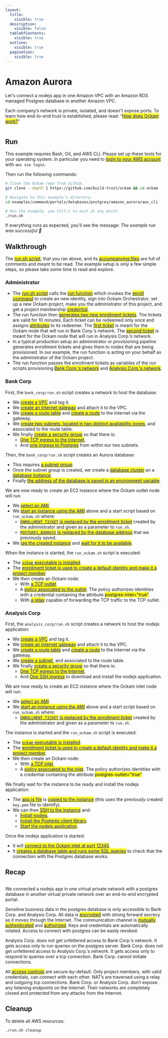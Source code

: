 ```yaml
---
layout:
  title:
    visible: true
  description:
    visible: false
  tableOfContents:
    visible: true
  outline:
    visible: true
  pagination:
    visible: true
---
```


# Amazon Aurora

Let's connect a nodejs app in one Amazon VPC with an Amazon RDS managed Postgres database in another Amazon VPC.&#x20;

Each company’s network is private, isolated, and doesn't expose ports. To learn how end-to-end trust is established, please read: “[<mark style="color:blue;">How does Ockam work?</mark>](../../../how-does-ockam-work.md)”

<figure><img src="../../../.gitbook/assets/Screenshot 2024-02-09 at 8.51.05 AM (1).png" alt=""><figcaption></figcaption></figure>


## Run

This example requires Bash, Git, and AWS CLI. Please set up these tools for your operating system. In particular you need to [<mark style="color:blue;">login to your AWS account</mark>](https://docs.aws.amazon.com/cli/latest/userguide/sso-configure-profile-token.html) with `aws sso login`.

Then run the following commands:

```bash
# Clone the Ockam repo from Github.
git clone --depth 1 https://github.com/build-trust/ockam && cd ockam

# Navigate to this example’s directory.
cd examples/command/portals/databases/postgres/amazon_aurora/aws_cli

# Run the example, use Ctrl-C to exit at any point.
./run.sh
```

If everything runs as expected, you'll see the message: _The example run was successful 🥳_

## Walkthrough

The [<mark style="color:blue;">run.sh script</mark>](https://github.com/build-trust/ockam/blob/develop/examples/command/portals/databases/postgres/amazon\_aurora/aws\_cli/run.sh), that you ran above, and its [<mark style="color:blue;">accompanying files</mark>](https://github.com/build-trust/ockam/tree/develop/examples/command/portals/databases/postgres/amazon\_aurora/aws\_cli) are full of comments and meant to be read. The example setup is only a few simple steps, so please take some time to read and explore.

### Administrator

* The [<mark style="color:blue;">run.sh script</mark>](https://github.com/build-trust/ockam/blob/develop/examples/command/portals/databases/postgres/amazon\_aurora/aws\_cli/run.sh) calls the [<mark style="color:blue;">run function</mark>](https://github.com/build-trust/ockam/blob/develop/examples/command/portals/databases/postgres/amazon\_aurora/aws\_cli/run.sh#L14) which invokes the [<mark style="color:blue;">enroll command</mark>](https://github.com/build-trust/ockam/blob/develop/examples/command/portals/databases/postgres/amazon\_aurora/aws\_cli/run.sh#L27) to create an new identity, sign into Ockam Orchestrator, set up a new Ockam project, make you the administrator of this project, and get a project membership [<mark style="color:blue;">credential</mark>](../../../reference/protocols/identities.md#credentials).
* The run function then [<mark style="color:blue;">generates two new enrollment tickets</mark>](https://github.com/build-trust/ockam/blob/develop/examples/command/portals/databases/postgres/amazon\_aurora/aws\_cli/run.sh#L36-L45). The tickets are valid for 10 minutes. Each ticket can be redeemed only once and assigns [<mark style="color:blue;">attributes</mark>](../../../reference/protocols/identities.md#credentials) to its redeemer. The [<mark style="color:blue;">first ticket</mark>](https://github.com/build-trust/ockam/blob/develop/examples/command/portals/databases/postgres/amazon\_aurora/aws\_cli/run.sh#L36-L37) is meant for the Ockam node that will run in Bank Corp.’s network. The [<mark style="color:blue;">second ticket</mark>](https://github.com/build-trust/ockam/blob/develop/examples/command/portals/databases/postgres/amazon\_aurora/aws\_cli/run.sh#L44-L45) is meant for the Ockam node that will run in Analysis Corp.’s network.
* In a typical production setup an administrator or provisioning pipeline generates enrollment tickets and gives them to nodes that are being provisioned. In our example, the run function is acting on your behalf as the administrator of the Ockam project.
* The run function passes the enrollment tickets as variables of the run scripts provisioning [<mark style="color:blue;">Bank Corp.'s network</mark>](https://github.com/build-trust/ockam/blob/develop/examples/command/portals/databases/postgres/amazon\_aurora/aws\_cli/run.sh#L54C37-L54C56) and [<mark style="color:blue;">Analysis Corp.'s network</mark>](https://github.com/build-trust/ockam/blob/develop/examples/command/portals/databases/postgres/amazon\_aurora/aws\_cli/run.sh#L59C41-L59C64).

### Bank Corp

First, the `bank_corp/run.sh` script creates a network to host the database:

* We [<mark style="color:blue;">create a VPC</mark>](https://github.com/build-trust/ockam/blob/develop/examples/command/portals/databases/postgres/amazon\_aurora/aws\_cli/bank\_corp/run.sh#L11-L12) and tag it.
* We [<mark style="color:blue;">create an Internet gateway</mark>](https://github.com/build-trust/ockam/blob/develop/examples/command/portals/databases/postgres/amazon\_aurora/aws\_cli/bank\_corp/run.sh#L15-L16) and attach it to the VPC.
* We [<mark style="color:blue;">create a route table</mark>](https://github.com/build-trust/ockam/blob/develop/examples/command/portals/databases/postgres/amazon\_aurora/aws\_cli/bank\_corp/run.sh#L19) and [<mark style="color:blue;">create a route</mark>](https://github.com/build-trust/ockam/blob/develop/examples/command/portals/databases/postgres/amazon\_aurora/aws\_cli/bank\_corp/run.sh#L20) to the Internet via the gateway.
* We [<mark style="color:blue;">create two subnets, located in two distinct availability zones</mark>](https://github.com/build-trust/ockam/blob/develop/examples/command/portals/databases/postgres/amazon\_aurora/aws\_cli/bank\_corp/run.sh#L23-L33), and associated to the route table.
* We finally [<mark style="color:blue;">create a security group</mark>](https://github.com/build-trust/ockam/blob/develop/examples/command/portals/databases/postgres/amazon\_aurora/aws\_cli/bank\_corp/run.sh#L38-L41) so that there is:
  * [<mark style="color:blue;">One TCP egress to the Internet</mark>](https://github.com/build-trust/ockam/blob/develop/examples/command/portals/databases/postgres/amazon\_aurora/aws\_cli/bank\_corp/run.sh#L40),
  * And [<mark style="color:blue;">one ingress to Postgres</mark>](https://github.com/build-trust/ockam/blob/develop/examples/command/portals/databases/postgres/amazon\_aurora/aws\_cli/bank\_corp/run.sh#L41) from within our two subnets.

Then, the `bank_corp/run.sh` script creates an Aurora database:

* This requires [<mark style="color:blue;">a subnet group</mark>](https://github.com/build-trust/ockam/blob/develop/examples/command/portals/databases/postgres/amazon\_aurora/aws\_cli/bank\_corp/run.sh#L46-L47).
* Once the subnet group is created, we create a [<mark style="color:blue;">database cluster</mark>](https://github.com/build-trust/ockam/blob/develop/examples/command/portals/databases/postgres/amazon\_aurora/aws\_cli/bank\_corp/run.sh#L48-L51) an a [<mark style="color:blue;">database instance</mark>](https://github.com/build-trust/ockam/blob/develop/examples/command/portals/databases/postgres/amazon\_aurora/aws\_cli/bank\_corp/run.sh#L52-L55).
* Finally [<mark style="color:blue;">the address of the database is saved in an environment variable</mark>](https://github.com/build-trust/ockam/blob/develop/examples/command/portals/databases/postgres/amazon\_aurora/aws\_cli/bank\_corp/run.sh#L56).

We are now ready to create an EC2 instance where the Ockam outlet node will run:

* We [<mark style="color:blue;">select an AMI</mark>](https://github.com/build-trust/ockam/blob/develop/examples/command/portals/databases/postgres/amazon\_aurora/aws\_cli/bank\_corp/run.sh#L62-L64).
* We [<mark style="color:blue;">start an instance using the AMI</mark>](https://github.com/build-trust/ockam/blob/develop/examples/command/portals/databases/postgres/amazon\_aurora/aws\_cli/bank\_corp/run.sh#L69-L71) above and a start script based on `run_ockam.sh` where:
  * [<mark style="color:blue;">`ENROLLMENT_TICKET`</mark> <mark style="color:blue;"></mark><mark style="color:blue;">is replaced by the enrollment ticket</mark>](https://github.com/build-trust/ockam/blob/develop/examples/command/portals/databases/postgres/amazon\_aurora/aws\_cli/bank\_corp/run.sh#L66) created by the administrator and given as a parameter to `run.sh`.
  * [<mark style="color:blue;">`POSTGRES_ADDRESS`</mark> <mark style="color:blue;"></mark><mark style="color:blue;">is replaced by the database address</mark>](https://github.com/build-trust/ockam/blob/develop/examples/command/portals/databases/postgres/amazon\_aurora/aws\_cli/bank\_corp/run.sh#L68) that we previously saved.
* We [<mark style="color:blue;">tag the created instance</mark>](https://github.com/build-trust/ockam/blob/develop/examples/command/portals/databases/postgres/amazon\_aurora/aws\_cli/bank\_corp/run.sh#L72) and [<mark style="color:blue;">wait for it to be available</mark>](https://github.com/build-trust/ockam/blob/develop/examples/command/portals/databases/postgres/amazon\_aurora/aws\_cli/bank\_corp/run.sh#L73).

When the instance is started, the `run_ockam.sh` script is executed:

* The [<mark style="color:blue;">`ockam`</mark> <mark style="color:blue;"></mark><mark style="color:blue;">executable is installed</mark>](https://github.com/build-trust/ockam/blob/develop/examples/command/portals/databases/postgres/amazon\_aurora/aws\_cli/bank\_corp/run\_ockam.sh#L11-L12).
* The [<mark style="color:blue;">enrollment ticket is used to create a default identity and make it a project member</mark>](https://github.com/build-trust/ockam/blob/develop/examples/command/portals/databases/postgres/amazon\_aurora/aws\_cli/bank\_corp/run\_ockam.sh#L27).
* We then create an Ockam node:
  * With [<mark style="color:blue;">a TCP outlet</mark>](https://github.com/build-trust/ockam/blob/develop/examples/command/portals/databases/postgres/amazon\_aurora/aws\_cli/bank\_corp/run\_ockam.sh#L40).
  * A [<mark style="color:blue;">policy associated to the outlet</mark>](https://github.com/build-trust/ockam/blob/develop/examples/command/portals/databases/postgres/amazon\_aurora/aws\_cli/bank\_corp/run\_ockam.sh#L41). The policy authorizes identities with a credential containing the attribute <mark style="background-color:yellow;">postgres-inlet="true"</mark>.
  * With [<mark style="color:blue;">a relay</mark>](https://github.com/build-trust/ockam/blob/develop/examples/command/portals/databases/postgres/amazon\_aurora/aws\_cli/bank\_corp/run\_ockam.sh#L42) capable of forwarding the TCP traffic to the TCP outlet.

### Analysis Corp

First, the `analysis_corp/run.sh` script creates a network to host the nodejs application:

* We [<mark style="color:blue;">create a VPC</mark>](https://github.com/build-trust/ockam/blob/develop/examples/command/portals/databases/postgres/amazon\_aurora/aws\_cli/analysis\_corp/run.sh#L11-L12) and tag it.
* We [<mark style="color:blue;">create an Internet gateway</mark>](https://github.com/build-trust/ockam/blob/develop/examples/command/portals/databases/postgres/amazon\_aurora/aws\_cli/analysis\_corp/run.sh#L15-L16) and attach it to the VPC.
* We [<mark style="color:blue;">create a route table</mark>](https://github.com/build-trust/ockam/blob/develop/examples/command/portals/databases/postgres/amazon\_aurora/aws\_cli/analysis\_corp/run.sh#L19) and [<mark style="color:blue;">create a route</mark>](https://github.com/build-trust/ockam/blob/develop/examples/command/portals/databases/postgres/amazon\_aurora/aws\_cli/analysis\_corp/run.sh#L20) to the Internet via the gateway.
* We [<mark style="color:blue;">create a subnet</mark>](https://github.com/build-trust/ockam/blob/develop/examples/command/portals/databases/postgres/amazon\_aurora/aws\_cli/analysis\_corp/run.sh#L23-L27), and associated to the route table.
* We finally [<mark style="color:blue;">create a security group</mark>](https://github.com/build-trust/ockam/blob/develop/examples/command/portals/databases/postgres/amazon\_aurora/aws\_cli/analysis\_corp/run.sh#L32-L35) so that there is:
  * [<mark style="color:blue;">One TCP egress to the Internet</mark>](https://github.com/build-trust/ockam/blob/develop/examples/command/portals/databases/postgres/amazon\_aurora/aws\_cli/analysis\_corp/run.sh#L40),
  * And [<mark style="color:blue;">One SSH ingress</mark>](https://github.com/build-trust/ockam/blob/develop/examples/command/portals/databases/postgres/amazon\_aurora/aws\_cli/analysis\_corp/run.sh#L41) to download and install the nodejs application.

We are now ready to create an EC2 instance where the Ockam inlet node will run:

* We [<mark style="color:blue;">select an AMI</mark>](https://github.com/build-trust/ockam/blob/develop/examples/command/portals/databases/postgres/amazon\_aurora/aws\_cli/analysis\_corp/run.sh#L40).
* We [<mark style="color:blue;">start an instance using the AMI</mark>](https://github.com/build-trust/ockam/blob/develop/examples/command/portals/databases/postgres/amazon\_aurora/aws\_cli/analysis\_corp/run.sh#L47-L61) above and a start script based on `run_ockam.sh` where:
  * [<mark style="color:blue;">`ENROLLMENT_TICKET`</mark> <mark style="color:blue;"></mark><mark style="color:blue;">is replaced by the enrollment ticket</mark>](https://github.com/build-trust/ockam/blob/develop/examples/command/portals/databases/postgres/amazon\_aurora/aws\_cli/analysis\_corp/run.sh#L47) created by the administrator and given as a parameter to `run.sh`.

The instance is started and the `run_ockam.sh` script is executed:

* The [<mark style="color:blue;">`ockam`</mark> <mark style="color:blue;"></mark><mark style="color:blue;">executable is installed</mark>](https://github.com/build-trust/ockam/blob/develop/examples/command/portals/databases/postgres/amazon\_aurora/aws\_cli/analysis\_corp/run\_ockam.sh#L11-L12).
* The [<mark style="color:blue;">enrollment ticket is used to create a default identity and make it a project member</mark>](https://github.com/build-trust/ockam/blob/develop/examples/command/portals/databases/postgres/amazon\_aurora/aws\_cli/analysis\_corp/run\_ockam.sh#L27).
* We then create an Ockam node:
  * With [<mark style="color:blue;">a TCP inlet</mark>](https://github.com/build-trust/ockam/blob/develop/examples/command/portals/databases/postgres/amazon\_aurora/aws\_cli/analysis\_corp/run\_ockam.sh#L37).
  * A [<mark style="color:blue;">policy associated to the inlet</mark>](https://github.com/build-trust/ockam/blob/develop/examples/command/portals/databases/postgres/amazon\_aurora/aws\_cli/analysis\_corp/run\_ockam.sh#L40). The policy authorizes identities with a credential containing the attribute <mark style="background-color:yellow;">postgres-outlet="true"</mark>.

We finally wait for the instance to be ready and install the nodejs application:

* The [<mark style="color:blue;">app.js file</mark>](https://github.com/build-trust/ockam/blob/develop/examples/command/portals/databases/postgres/amazon\_aurora/aws\_cli/analysis\_corp/app.js) is [<mark style="color:blue;">copied to the instance</mark>](https://github.com/build-trust/ockam/blob/develop/examples/command/portals/databases/postgres/amazon\_aurora/aws\_cli/analysis\_corp/run.sh#L56) (this uses the previously created `key.pem` file to identify).
* We can then [<mark style="color:blue;">SSH to the instance</mark>](https://github.com/build-trust/ockam/blob/develop/examples/command/portals/databases/postgres/amazon\_aurora/aws\_cli/analysis\_corp/run.sh#L57) and:
  * [<mark style="color:blue;">Install nodejs</mark>](https://github.com/build-trust/ockam/blob/develop/examples/command/portals/databases/postgres/amazon\_aurora/aws\_cli/analysis\_corp/run.sh#L59).
  * [<mark style="color:blue;">Install the Postgres client library</mark>](https://github.com/build-trust/ockam/blob/develop/examples/command/portals/databases/postgres/amazon\_aurora/aws\_cli/analysis\_corp/run.sh#L60).
  * [<mark style="color:blue;">Start the nodejs application</mark>](https://github.com/build-trust/ockam/blob/develop/examples/command/portals/databases/postgres/amazon\_aurora/aws\_cli/analysis\_corp/run.sh#L61).

Once the nodejs application is started:

* It will [<mark style="color:blue;">connect to the Ockam inlet at port 12345</mark>](https://github.com/build-trust/ockam/blob/develop/examples/command/portals/databases/postgres/amazon\_aurora/aws\_cli/analysis\_corp/app.js#L9).
* It [<mark style="color:blue;">creates a database table and runs some SQL queries</mark>](https://github.com/build-trust/ockam/blob/develop/examples/command/portals/databases/postgres/amazon\_aurora/aws\_cli/analysis\_corp/app.js#L50-L61) to check that the connection with the Postgres database works.

## Recap

<figure><img src="../../../.gitbook/assets/Screenshot 2024-02-09 at 8.51.05 AM (2).png" alt=""><figcaption></figcaption></figure>

We connected a nodejs app in one virtual private network with a postgres database in another virtual private network over an end-to-end encrypted portal.

Sensitive business data in the postgres database is only accessible to Bank Corp. and Analysis Corp. All data is [<mark style="color:blue;">encrypted</mark>](../../../reference/protocols/secure-channels.md) with strong forward secrecy as it moves through the Internet. The communication channel is [<mark style="color:blue;">mutually authenticated</mark>](../../../reference/protocols/secure-channels.md) and [<mark style="color:blue;">authorized</mark>](../../../reference/protocols/access-controls.md). Keys and credentials are automatically rotated. Access to connect with postgres can be easily revoked.

Analysis Corp. does not get unfettered access to Bank Corp.’s network. It gets access only to run queries on the postgres server. Bank Corp. does not get unfettered access to Analysis Corp.’s network. It gets access only to respond to queries over a tcp connection. Bank Corp. cannot initiate connections.

All [<mark style="color:blue;">access controls</mark>](../../../reference/protocols/access-controls.md) are secure-by-default. Only project members, with valid credentials, can connect with each other. NAT’s are traversed using a relay and outgoing tcp connections. Bank Corp. or Analysis Corp. don’t expose any listening endpoints on the Internet. Their networks are completely closed and protected from any attacks from the Internet.

## Cleanup

To delete all AWS resources:

```sh
./run.sh cleanup
```
